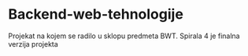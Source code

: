 # Backend-web-tehnologije
Projekat na kojem se radilo u sklopu predmeta BWT.
Spirala 4 je finalna verzija projekta
